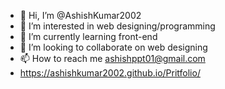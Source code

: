 - 👋 Hi, I’m @AshishKumar2002
- 👀 I’m interested in web designing/programming
- 🌱 I’m currently learning front-end
- 💞️ I’m looking to collaborate on web designing
- 📫 How to reach me ashishppt01@gmail.com
-    https://ashishkumar2002.github.io/Pritfolio/

<!---
AshishKumar2002/AshishKumar2002 is a ✨ special ✨ repository because its `README.md` (this file) appears on your GitHub profile.
You can click the Preview link to take a look at your changes.
--->

